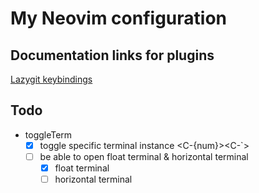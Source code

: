 # My Neovim configuration

## Documentation links for plugins

[Lazygit keybindings](https://github.com/jesseduffield/lazygit/blob/master/docs/keybindings/Keybindings_en.md)

## Todo

- toggleTerm
  - [x] toggle specific terminal instance <C-{num}><C-`>
  - [ ] be able to open float terminal & horizontal terminal
    - [x] float terminal
    - [ ] horizontal terminal
